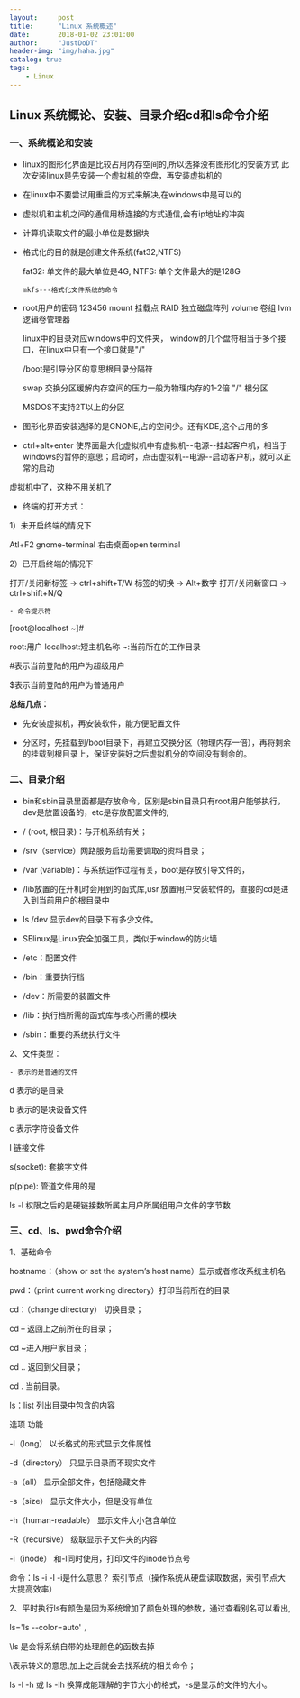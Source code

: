 ```yaml
---
layout:     post
title:      "Linux 系统概述"
date:       2018-01-02 23:01:00
author:     "JustDoDT"
header-img: "img/haha.jpg"
catalog: true
tags:
    - Linux
---
```



## Linux 系统概论、安装、目录介绍cd和ls命令介绍

### 一、系统概论和安装

- linux的图形化界面是比较占用内存空间的,所以选择没有图形化的安装方式
此次安装linux是先安装一个虚拟机的空盘，再安装虚拟机的

- 在linux中不要尝试用重启的方式来解决,在windows中是可以的

- 虚拟机和主机之间的通信用桥连接的方式通信,会有ip地址的冲突

- 计算机读取文件的最小单位是数据块

- 格式化的目的就是创建文件系统(fat32,NTFS)

  fat32: 单文件的最大单位是4G,   NTFS:  单个文件最大的是128G
  
  `mkfs---格式化文件系统的命令`
 
- root用户的密码  123456   mount 挂载点   RAID 独立磁盘阵列  volume 卷组  lvm 逻辑卷管理器

  linux中的目录对应windows中的文件夹， window的几个盘符相当于多个接口，在linux中只有一个接口就是"/"    
  
  /boot是引导分区的意思根目录分隔符
  
  swap 交换分区缓解内存空间的压力一般为物理内存的1-2倍  "/" 根分区
  
  MSDOS不支持2T以上的分区
 
- 图形化界面安装选择的是GNONE,占的空间少。还有KDE,这个占用的多

- ctrl+alt+enter 使界面最大化虚拟机中有虚拟机--电源--挂起客户机，相当于windows的暂停的意思；启动时，点击虚拟机--电源--启动客户机，就可以正常的启动

虚拟机中了，这种不用关机了

- 终端的打开方式：

1）未开启终端的情况下

Atl+F2 gnome-terminal  右击桌面open terminal

2）已开启终端的情况下

打开/关闭新标签 -> ctrl+shift+T/W     标签的切换 -> Alt+数字 打开/关闭新窗口 -> ctrl+shift+N/Q      

`- 命令提示符`

[root@localhost ~]#  

root:用户   localhost:短主机名称  ~:当前所在的工作目录

#表示当前登陆的用户为超级用户

$表示当前登陆的用户为普通用户

**总结几点：**

- 先安装虚拟机，再安装软件，能方便配置文件

- 分区时，先挂载到/boot目录下，再建立交换分区（物理内存一倍），再将剩余的挂载到根目录上，保证安装好之后虚拟机分的空间没有剩余的。

### 二、目录介绍

- bin和sbin目录里面都是存放命令，区别是sbin目录只有root用户能够执行，dev是放置设备的，etc是存放配置文件的;

- / (root, 根目录)：与开机系统有关；

- /srv（service）网路服务启动需要调取的资料目录；

- /var (variable)：与系统运作过程有关，boot是存放引导文件的，

- /lib放置的在开机时会用到的函式库,usr 放置用户安装软件的，直接的cd是进入到当前用户的根目录中  

- ls /dev 显示dev的目录下有多少文件。

- SElinux是Linux安全加强工具，类似于window的防火墙

- /etc：配置文件 

- /bin：重要执行档  

- /dev：所需要的装置文件  

- /lib：执行档所需的函式库与核心所需的模块 

- /sbin：重要的系统执行文件


2、文件类型：

`- 表示的是普通的文件`  

d 表示的是目录  

b 表示的是块设备文件 

c 表示字符设备文件 

l 链接文件  

s(socket): 套接字文件  

p(pipe): 管道文件用的是

ls -l 权限之后的是硬链接数所属主用户所属组用户文件的字节数

### 三、cd、ls、pwd命令介绍

1、基础命令

hostname：（show or set the system’s host name）显示或者修改系统主机名

pwd：（print current working directory）打印当前所在的目录

cd：（change directory） 切换目录；

cd – 返回上之前所在的目录；

cd ~进入用户家目录；

cd .. 返回到父目录；

cd . 当前目录。

ls：list 列出目录中包含的内容

选项	功能

-l（long）	以长格式的形式显示文件属性

-d（directory）	只显示目录而不现实文件

-a（all）	显示全部文件，包括隐藏文件

-s（size）	显示文件大小，但是没有单位

-h（human-readable）	显示文件大小包含单位

-R（recursive）	级联显示子文件夹的内容

-i（inode）	和-l同时使用，打印文件的inode节点号

命令：ls -i -l    -i是什么意思？ 索引节点（操作系统从硬盘读取数据，索引节点大大提高效率）

2、平时执行ls有颜色是因为系统增加了颜色处理的参数，通过查看别名可以看出,

ls='ls --color=auto' ， 

\ls 是会将系统自带的处理颜色的函数去掉  

\表示转义的意思,加上之后就会去找系统的相关命令； 

ls -l -h 或 ls -lh 换算成能理解的字节大小的格式，-s是显示的文件的大小。
